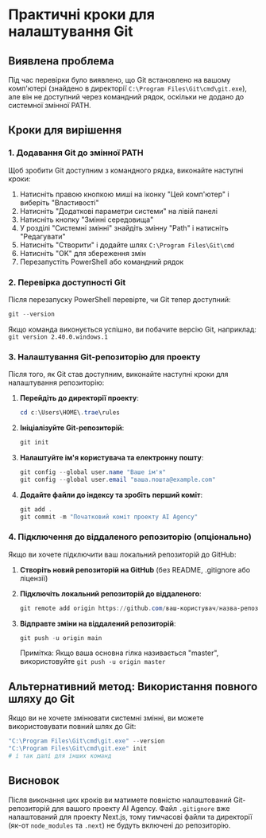 # Практичні кроки для налаштування Git

## Виявлена проблема

Під час перевірки було виявлено, що Git встановлено на вашому комп'ютері (знайдено в директорії `C:\Program Files\Git\cmd\git.exe`), але він не доступний через командний рядок, оскільки не додано до системної змінної PATH.

## Кроки для вирішення

### 1. Додавання Git до змінної PATH

Щоб зробити Git доступним з командного рядка, виконайте наступні кроки:

1. Натисніть правою кнопкою миші на іконку "Цей комп'ютер" і виберіть "Властивості"
2. Натисніть "Додаткові параметри системи" на лівій панелі
3. Натисніть кнопку "Змінні середовища"
4. У розділі "Системні змінні" знайдіть змінну "Path" і натисніть "Редагувати"
5. Натисніть "Створити" і додайте шлях `C:\Program Files\Git\cmd`
6. Натисніть "OK" для збереження змін
7. Перезапустіть PowerShell або командний рядок

### 2. Перевірка доступності Git

Після перезапуску PowerShell перевірте, чи Git тепер доступний:

```powershell
git --version
```

Якщо команда виконується успішно, ви побачите версію Git, наприклад: `git version 2.40.0.windows.1`

### 3. Налаштування Git-репозиторію для проекту

Після того, як Git став доступним, виконайте наступні кроки для налаштування репозиторію:

1. **Перейдіть до директорії проекту**:
   ```powershell
   cd c:\Users\HOME\.trae\rules
   ```

2. **Ініціалізуйте Git-репозиторій**:
   ```powershell
   git init
   ```

3. **Налаштуйте ім'я користувача та електронну пошту**:
   ```powershell
   git config --global user.name "Ваше ім'я"
   git config --global user.email "ваша.пошта@example.com"
   ```

4. **Додайте файли до індексу та зробіть перший коміт**:
   ```powershell
   git add .
   git commit -m "Початковий коміт проекту AI Agency"
   ```

### 4. Підключення до віддаленого репозиторію (опціонально)

Якщо ви хочете підключити ваш локальний репозиторій до GitHub:

1. **Створіть новий репозиторій на GitHub** (без README, .gitignore або ліцензії)

2. **Підключіть локальний репозиторій до віддаленого**:
   ```powershell
   git remote add origin https://github.com/ваш-користувач/назва-репозиторію.git
   ```

3. **Відправте зміни на віддалений репозиторій**:
   ```powershell
   git push -u origin main
   ```
   Примітка: Якщо ваша основна гілка називається "master", використовуйте `git push -u origin master`

## Альтернативний метод: Використання повного шляху до Git

Якщо ви не хочете змінювати системні змінні, ви можете використовувати повний шлях до Git:

```powershell
"C:\Program Files\Git\cmd\git.exe" --version
"C:\Program Files\Git\cmd\git.exe" init
# і так далі для інших команд
```

## Висновок

Після виконання цих кроків ви матимете повністю налаштований Git-репозиторій для вашого проекту AI Agency. Файл `.gitignore` вже налаштований для проекту Next.js, тому тимчасові файли та директорії (як-от `node_modules` та `.next`) не будуть включені до репозиторію.